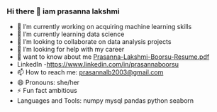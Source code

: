 ### Hi there 👋 iam prasanna lakshmi

- 🔭 I’m currently working on  acquiring machine learning skills
- 🌱 I’m currently learning data science
- 👯 I’m looking to collaborate on data analysis projects
- 🤔 I’m looking for help with my career
- 💬 want to know about me [Prasanna-Lakshmi-Boorsu-Resume.pdf](https://github.com/prasannaboorsu/prasannaboorsu/files/14150194/Prasanna-Lakshmi-Boorsu-Resume.pdf)
- LinkedIn -https://www.linkedin.com/in/prasannaboorsu
- 📫 How to reach me: prasannalb2003@gmail.com
- 😄 Pronouns: she/her
- ⚡ Fun fact ambitious
-  Languages and Tools: numpy mysql pandas python seaborn

